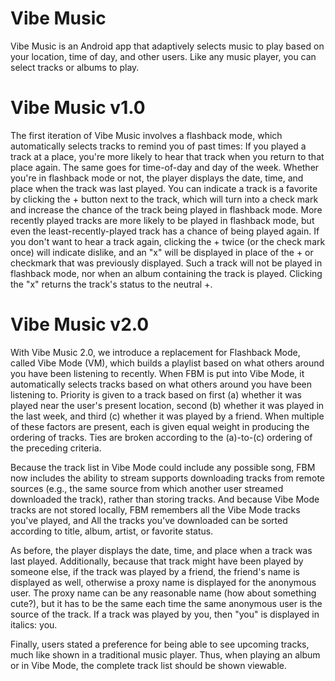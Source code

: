 # Vibe Music

Vibe Music is an Android app that adaptively selects music to play based on your location, time of day, and other users. Like any music player, you can select tracks or albums to play.

# Vibe Music v1.0

The first iteration of Vibe Music involves a flashback mode, which automatically selects tracks to remind you of past times:  If you played a track at a place, you're more likely to hear that track when you return to that place again.  The same goes for time-of-day and day of the week.  Whether you're in flashback mode or not, the player displays the date, time, and place when the track was last played.  You can indicate a track is a favorite by clicking the + button next to the track, which will turn into a check mark and increase the chance of the track being played in flashback mode.  More recently played tracks are more likely to be played in flashback mode, but even the least-recently-played track has a chance of being played again.  If you don't want to hear a track again, clicking the + twice (or the check mark once) will indicate dislike, and an "x" will be displayed in place of the + or checkmark that was previously displayed.  Such a track will not be played in flashback mode, nor when an album containing the track is played.  Clicking the "x" returns the track's status to the neutral +.

# Vibe Music v2.0 

With Vibe Music 2.0, we introduce a replacement for Flashback Mode, called Vibe Mode (VM), which builds a playlist based on what others around you have been listening to recently.  When FBM is put into Vibe Mode, it automatically selects tracks based on what others around you have been listening to.  Priority is given to a track based on first (a) whether it was played near the user's present location, second (b) whether it was played in the last week, and third (c) whether it was played by a friend.  When multiple of these factors are present, each is given equal weight in producing the ordering of tracks.  Ties are broken according to the (a)-to-(c) ordering of the preceding criteria.

Because the track list in Vibe Mode could include any possible song, FBM now includes the ability to stream supports downloading tracks from remote sources (e.g., the same source from which another user streamed downloaded the track), rather than storing tracks.  And because Vibe Mode tracks are not stored locally, FBM remembers all the Vibe Mode tracks you've played, and All the tracks you've downloaded can be sorted according to title, album, artist, or favorite status.

As before, the player displays the date, time, and place when a track was last played.  Additionally, because that track might have been played by someone else, if the track was played by a friend, the friend's name is displayed as well, otherwise a proxy name is displayed for the anonymous user.  The proxy name can be any reasonable name (how about something cute?), but it has to be the same each time the same anonymous user is the source of the track.  If a track was played by you, then "you" is displayed in italics: you.

Finally, users stated a preference for being able to see upcoming tracks, much like shown in a traditional music player.  Thus, when playing an album or in Vibe Mode, the complete track list should be shown viewable.

